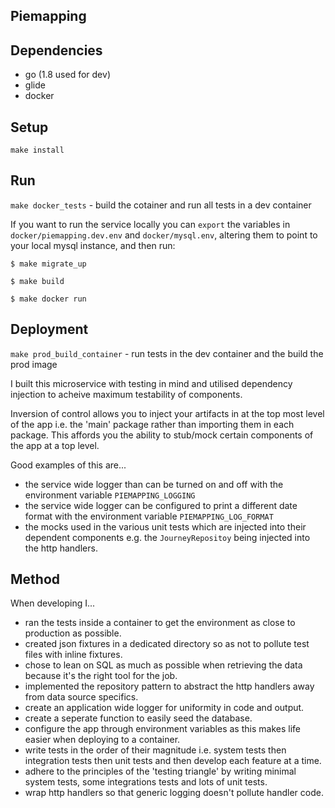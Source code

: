 ## Piemapping

## Dependencies

- go (1.8 used for dev)
- glide
- docker

## Setup

`make install`

## Run

`make docker_tests` - build the cotainer and run all tests in a dev container

If you want to run the service locally you can `export` the variables in `docker/piemapping.dev.env` and `docker/mysql.env`, altering them to point to your local mysql instance, and then run:
```
$ make migrate_up

$ make build

$ make docker run
```
## Deployment

`make prod_build_container` - run tests in the dev container and the build the prod image

I built this microservice with testing in mind and utilised dependency injection to acheive maximum testability of components.

Inversion of control allows you to inject your artifacts in at the top most level of the app i.e. the 'main' package rather than importing them in each package. This affords you the ability to stub/mock certain components of the app at a top level.

Good examples of this are...
  - the service wide logger than can be turned on and off with the environment variable `PIEMAPPING_LOGGING`
  - the service wide logger can be configured to print a different date format with the environment variable `PIEMAPPING_LOG_FORMAT`
  - the mocks used in the various unit tests which are injected into their dependent components e.g. the `JourneyRepositoy` being injected into the http handlers.

## Method

When developing I...
  - ran the tests inside a container to get the environment as close to production as possible.
  - created json fixtures in a dedicated directory so as not to pollute test files with inline fixtures.
  - chose to lean on SQL as much as possible when retrieving the data because it's the right tool for the job.
  - implemented the repository pattern to abstract the http handlers away from data source specifics.
  - create an application wide logger for uniformity in code and output.
  - create a seperate function to easily seed the database.
  - configure the app through environment variables as this makes life easier when deploying to a container.
  - write tests in the order of their magnitude i.e. system tests then integration tests then unit tests and then develop each feature at a time.
  - adhere to the principles of the 'testing triangle' by writing minimal system tests, some integrations tests and lots of unit tests.
  - wrap http handlers so that generic logging doesn't pollute handler code.
  

  
